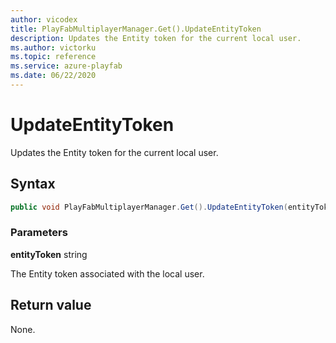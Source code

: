 ```yaml
---
author: vicodex
title: PlayFabMultiplayerManager.Get().UpdateEntityToken
description: Updates the Entity token for the current local user.
ms.author: victorku
ms.topic: reference
ms.service: azure-playfab
ms.date: 06/22/2020
---
```


# UpdateEntityToken

Updates the Entity token for the current local user.

## Syntax

```csharp
public void PlayFabMultiplayerManager.Get().UpdateEntityToken(entityToken);
```

### Parameters

**entityToken** string

The Entity token associated with the local user.

## Return value

None.
